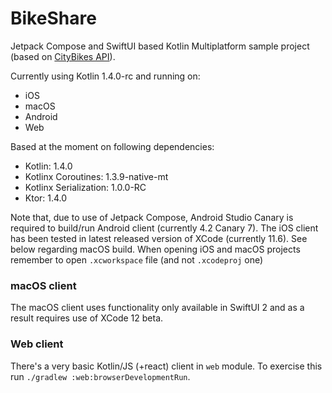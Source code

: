 # BikeShare

Jetpack Compose and SwiftUI based Kotlin Multiplatform sample project (based on [CityBikes API](http://api.citybik.es/v2/)).

Currently using Kotlin 1.4.0-rc and running on:
* iOS
* macOS
* Android
* Web

Based at the moment on following dependencies:
* Kotlin: 1.4.0
* Kotlinx Coroutines: 1.3.9-native-mt
* Kotlinx Serialization: 1.0.0-RC
* Ktor: 1.4.0

Note that, due to use of Jetpack Compose, Android Studio Canary is required to build/run Android client (currently 4.2 Canary 7).
The iOS client has been tested in latest released version of XCode (currently 11.6). See below regarding macOS build.
When opening iOS and macOS projects remember to open `.xcworkspace` file (and not `.xcodeproj` one)


### macOS client
The macOS client uses functionality only available in SwiftUI 2 and as a result requires use of XCode 12 beta. 


### Web client

There's a very basic Kotlin/JS (+react) client in `web` module.  To exercise this run `./gradlew :web:browserDevelopmentRun`.